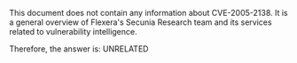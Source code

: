 This document does not contain any information about CVE-2005-2138. It is a general overview of Flexera's Secunia Research team and its services related to vulnerability intelligence.

Therefore, the answer is: UNRELATED